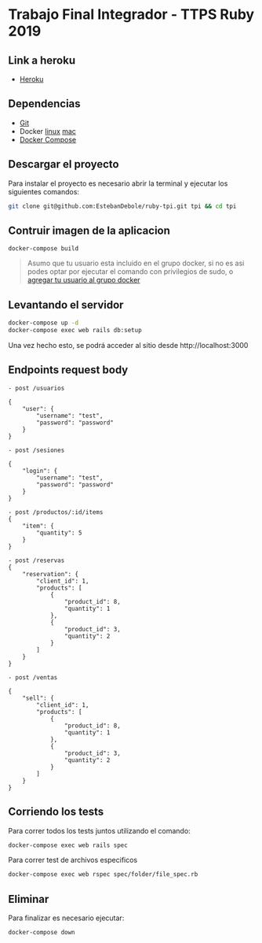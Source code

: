 # Trabajo Final Integrador - TTPS Ruby 2019

## Link a heroku
- [Heroku](https://inventory-management-tpi.herokuapp.com/)

## Dependencias
- [Git](https://git-scm.com/book/en/v2/Getting-Started-Installing-Git)
- Docker [linux](https://docs.docker.com/v17.09/engine/installation/linux/docker-ce/ubuntu/) [mac](https://docs.docker.com/v17.09/docker-for-mac/install/)
- [Docker Compose](https://docs.docker.com/compose/install/)

## Descargar el proyecto

Para instalar el proyecto es necesario abrir la terminal y ejecutar los siguientes comandos:

```sh
git clone git@github.com:EstebanDebole/ruby-tpi.git tpi && cd tpi
```
## Contruir imagen de la aplicacion

```
docker-compose build
```
> Asumo que tu usuario esta incluido en el grupo docker, si no es asi podes optar por ejecutar el comando con privilegios de sudo, o [agregar tu usuario al grupo docker](https://docs.docker.com/install/linux/linux-postinstall/)


## Levantando el servidor

```sh
docker-compose up -d
docker-compose exec web rails db:setup
```

Una vez hecho esto, se podrá acceder al sitio desde http://localhost:3000

## Endpoints request body
```
- post /usuarios

{
    "user": {
        "username": "test",
        "password": "password"
    }
}
```
```
- post /sesiones

{
    "login": {
        "username": "test",
        "password": "password"
    }
}
```
```
- post /productos/:id/items
{
    "item": {
        "quantity": 5
    }
}
```
```
- post /reservas
{
    "reservation": {
        "client_id": 1,
        "products": [
            {
                "product_id": 8,
                "quantity": 1
            },
            {
                "product_id": 3,
                "quantity": 2
            }
        ]
    }
}
```
```
- post /ventas

{
    "sell": {
        "client_id": 1,
        "products": [
            {
                "product_id": 8,
                "quantity": 1
            },
            {
                "product_id": 3,
                "quantity": 2
            }
        ]
    }
}
```

## Corriendo los tests
Para correr todos los tests juntos utilizando el comando:
```sh
docker-compose exec web rails spec
```
Para correr test de archivos especificos
```sh
docker-compose exec web rspec spec/folder/file_spec.rb
```

## Eliminar
Para finalizar es necesario ejecutar:

```sh
docker-compose down
```



